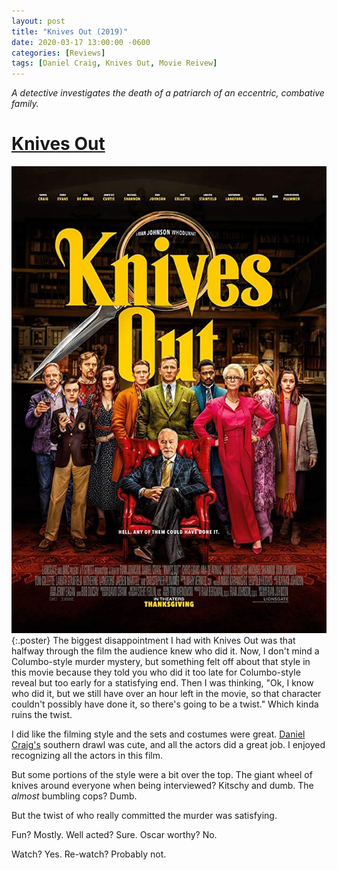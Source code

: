 ```yaml
---
layout: post
title: "Knives Out (2019)"
date: 2020-03-17 13:00:00 -0600
categories: [Reviews]
tags: [Daniel Craig, Knives Out, Movie Reivew]
---
```


*A detective investigates the death of a patriarch of an eccentric, combative family.*

# [Knives Out](https://www.imdb.com/title/tt8946378/)

![Knives Out Poster](/assets/2020/03/knives-out-2019.jpg){:.poster} The biggest disappointment I had with Knives Out was that halfway through the film the audience knew who did it. Now, I don't mind a Columbo-style murder mystery, but something felt off about that style in this movie because they told you who did it too late for Columbo-style reveal but too early for a statisfying end. Then I was thinking, "Ok, I know who did it, but we still have over an hour left in the movie, so that character couldn't possibly have done it, so there's going to be a twist." Which kinda ruins the twist.

I did like the filming style and the sets and costumes were great. [Daniel Craig's](https://www.imdb.com/name/nm0185819/) southern drawl was cute, and all the actors did a great job. I enjoyed recognizing all the actors in this film.

But some portions of the style were a bit over the top. The giant wheel of knives around everyone when being interviewed? Kitschy and dumb. The *almost* bumbling cops? Dumb.

But the twist of who really committed the murder was satisfying.

Fun? Mostly. Well acted? Sure. Oscar worthy? No.

Watch? Yes. Re-watch? Probably not.
